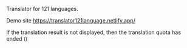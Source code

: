 Translator for 121 languages.


Demo site  https://translator121language.netlify.app/

If the translation result is not displayed, then the translation quota has ended ((
